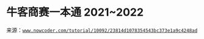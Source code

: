 # 牛客商赛一本通 2021~2022

来源：[`www.nowcoder.com/tutorial/10092/23814d1078354543bc373e1a9c4248ad`](https://www.nowcoder.com/tutorial/10092/23814d1078354543bc373e1a9c4248ad)